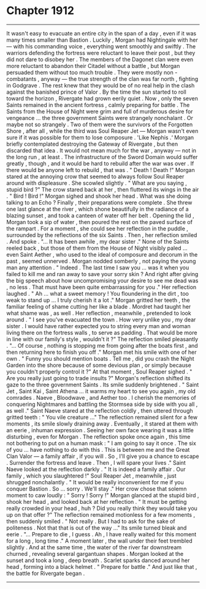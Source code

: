 
# Chapter 1912


---

It wasn't easy to evacuate an entire city in the span of a day , even if it was many times smaller than Bastion . Luckily , Morgan had Nightingale with her — with his commanding voice , everything went smoothly and swiftly .
The warriors defending the fortress were reluctant to leave their post , but they did not dare to disobey her . The members of the Dagonet clan were even more reluctant to abandon their Citadel without a battle , but Morgan persuaded them without too much trouble . They were mostly non - combatants , anyway — the true strength of the clan was far north , fighting in Godgrave .
The rest knew that they would be of no real help in the clash against the banished prince of Valor .
By the time the sun started to roll toward the horizon , Rivergate had grown eerily quiet . Now , only the seven Saints remained in the ancient fortress , calmly preparing for battle . The Saints from the House of Night were grim and full of murderous desire for vengeance ... the three government Saints were strangely nonchalant .
Or maybe not so strangely . Two of them were the survivors of the Forgotten Shore , after all , while the third was Soul Reaper Jet — Morgan wasn't even sure if it was possible for them to lose composure .
'Like Nephis .‘
Morgan briefly contemplated destroying the Gateway of Rivergate , but then discarded that idea . It would not mean much for the war , anyway — not in the long run , at least . The infrastructure of the Sword Domain would suffer greatly , though , and it would be hard to rebuild after the war was over .
If there would be anyone left to rebuild , that was .
" Death ! Death !"
Morgan stared at the annoying crow that seemed to always follow Soul Reaper around with displeasure .
She scowled slightly .
" What are you saying , stupid bird ?"
The crow stared back at her , then fluttered its wings in the air .
" Bird ! Bird !"
Morgan sighed and shook her head . What was she doing talking to an Echo ? Finally , their preparations were complete . She threw one last glance at the river , which shone beautifully in the radiance of a blazing sunset , and took a canteen of water off her belt .
Opening the lid , Morgan took a sip of water , then poured the rest on the paved surface of the rampart .
For a moment , she could see her reflection in the puddle , surrounded by the reflections of the six Saints .
Then , her reflection smiled .
And spoke .
"... It has been awhile , my dear sister ."
None of the Saints reeled back , but those of them from the House of Night visibly paled ... even Saint Aether , who used to the ideal of composure and decorum in the past , seemed unnerved .
Morgan nodded somberly , not paying the young man any attention .
" Indeed . The last time I saw you ... was it when you failed to kill me and ran away to save your sorry skin ? And right after giving the big speech about how uncompromising your desire to see me dead was , no less . That must have been quite embarrassing for you ."
Her reflection laughed .
" Ah ... what a sweet memory ! You floundering in the dirt , too weak to stand up ... I truly cherish it a lot ."
Morgan gritted her teeth , the familiar feeling of shame cutting her like a blade . Mordret had taught her what shame was , as well .
Her reflection , meanwhile , pretended to look around .
" I see you've evacuated the town . How very unlike you , my dear sister . I would have rather expected you to string every man and woman living there on the fortress walls , to serve as padding . That would be more in line with our family's style , wouldn't it ?"
The reflection smiled pleasantly .
"... Of course , nothing is stopping me from going after the boats first , and then returning here to finish you off ."
Morgan met his smile with one of her own .
" Funny you should mention boats . Tell me , did you crash the Night Garden into the shore because of some devious plan , or simply because you couldn't properly control it ?"
At that moment , Soul Reaper sighed .
" Are you really just going to trade insults ?"
Morgan's reflection shifted its gaze to the three government Saints . Its smile suddenly brightened .
" Saint Jet , Saint Kai , Saint Athena ... it warms my heart to see you again , my old comrades . Naeve , Bloodwave , and Aether too . I cherish the memories of conquering Nightmares and battling the Stormsea side by side with you all , as well ."
Saint Naeve stared at the reflection coldly , then uttered through gritted teeth : " You vile creature ..."
The reflection remained silent for a few moments , its smile slowly draining away . Eventually , it stared at them with an eerie , inhuman expression .
Seeing her own face wearing it was a little disturbing , even for Morgan .
The reflection spoke once again , this time not bothering to put on a human mask :
" I am going to say it once . The six of you ... have nothing to do with this . This is between me and the Great Clan Valor — a family affair , if you will . So , I'll give you a chance to escape . Surrender the fortress and leave . Then , I will spare your lives ."
Saint Naeve looked at the reflection darkly .
" It is indeed a family affair . Our family , which you slaughtered !"
Soul Reaper Jet , meanwhile , just shrugged nonchalantly .
" It would be really inconvenient for me if you conquer Bastion . So ... sorry . We'll stay ."
Her crow chose that solemn moment to caw loudly :
" Sorry ! Sorry !"
Morgan glanced at the stupid bird , shook her head , and looked back at her reflection .
" It must be getting really crowded in your head , huh ? Did you really think they would take you up on that offer ?"
The reflection remained motionless for a few moments , then suddenly smiled . " Not really . But I had to ask for the sake of politeness . Not that that is out of the way ..."
Its smile turned bleak and eerie .
"... Prepare to die , I guess . Ah , I have really waited for this moment for a long , long time ."
A moment later , the wall under their feet trembled slightly .
And at the same time , the water of the river far downstream churned , revealing several gargantuan shapes .
Morgan looked at the sunset and took a long , deep breath .
Scarlet sparks danced around her head , forming into a black helmet .
" Prepare for battle ."
And just like that , the battle for Rivergate began .

---

